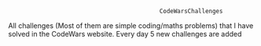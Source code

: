                                                CodeWarsChallenges
All challenges (Most of them are simple coding/maths problems) that I have solved in the CodeWars website.
Every day 5 new challenges are added
